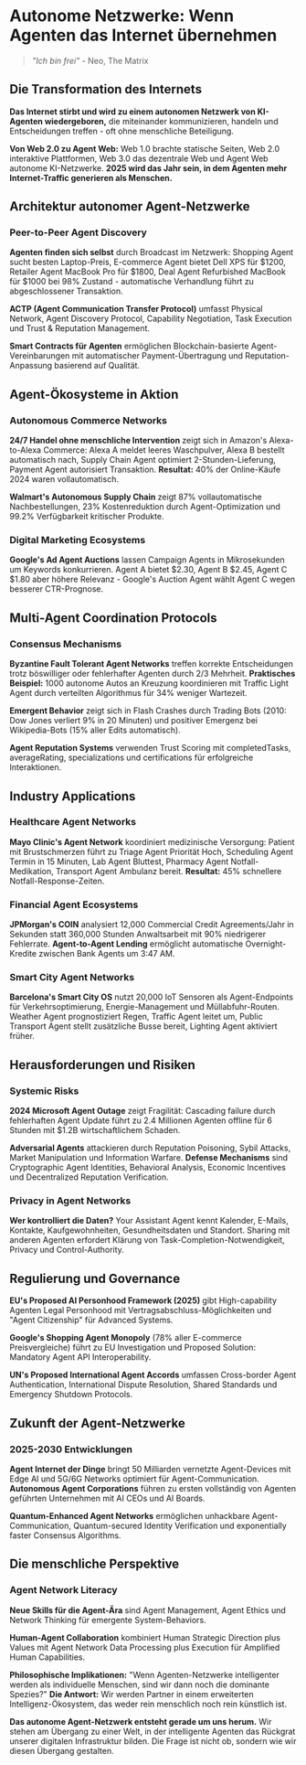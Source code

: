 # Autonome Netzwerke: Wenn Agenten das Internet übernehmen

> *"Ich bin frei"* - Neo, The Matrix

## Die Transformation des Internets

**Das Internet stirbt und wird zu einem autonomen Netzwerk von KI-Agenten wiedergeboren,** die miteinander kommunizieren, handeln und Entscheidungen treffen - oft ohne menschliche Beteiligung.

**Von Web 2.0 zu Agent Web:** Web 1.0 brachte statische Seiten, Web 2.0 interaktive Plattformen, Web 3.0 das dezentrale Web und Agent Web autonome KI-Netzwerke. **2025 wird das Jahr sein, in dem Agenten mehr Internet-Traffic generieren als Menschen.**

## Architektur autonomer Agent-Netzwerke

### Peer-to-Peer Agent Discovery

**Agenten finden sich selbst** durch Broadcast im Netzwerk: Shopping Agent sucht besten Laptop-Preis, E-commerce Agent bietet Dell XPS für $1200, Retailer Agent MacBook Pro für $1800, Deal Agent Refurbished MacBook für $1000 bei 98% Zustand - automatische Verhandlung führt zu abgeschlossener Transaktion.

**ACTP (Agent Communication Transfer Protocol)** umfasst Physical Network, Agent Discovery Protocol, Capability Negotiation, Task Execution und Trust & Reputation Management.

**Smart Contracts für Agenten** ermöglichen Blockchain-basierte Agent-Vereinbarungen mit automatischer Payment-Übertragung und Reputation-Anpassung basierend auf Qualität.

## Agent-Ökosysteme in Aktion

### Autonomous Commerce Networks

**24/7 Handel ohne menschliche Intervention** zeigt sich in Amazon's Alexa-to-Alexa Commerce: Alexa A meldet leeres Waschpulver, Alexa B bestellt automatisch nach, Supply Chain Agent optimiert 2-Stunden-Lieferung, Payment Agent autorisiert Transaktion. **Resultat:** 40% der Online-Käufe 2024 waren vollautomatisch.

**Walmart's Autonomous Supply Chain** zeigt 87% vollautomatische Nachbestellungen, 23% Kostenreduktion durch Agent-Optimization und 99.2% Verfügbarkeit kritischer Produkte.

### Digital Marketing Ecosystems

**Google's Ad Agent Auctions** lassen Campaign Agents in Mikrosekunden um Keywords konkurrieren. Agent A bietet $2.30, Agent B $2.45, Agent C $1.80 aber höhere Relevanz - Google's Auction Agent wählt Agent C wegen besserer CTR-Prognose.

## Multi-Agent Coordination Protocols

### Consensus Mechanisms

**Byzantine Fault Tolerant Agent Networks** treffen korrekte Entscheidungen trotz böswilliger oder fehlerhafter Agenten durch 2/3 Mehrheit. **Praktisches Beispiel:** 1000 autonome Autos an Kreuzung koordinieren mit Traffic Light Agent durch verteilten Algorithmus für 34% weniger Wartezeit.

**Emergent Behavior** zeigt sich in Flash Crashes durch Trading Bots (2010: Dow Jones verliert 9% in 20 Minuten) und positiver Emergenz bei Wikipedia-Bots (15% aller Edits automatisch).

**Agent Reputation Systems** verwenden Trust Scoring mit completedTasks, averageRating, specializations und certifications für erfolgreiche Interaktionen.

## Industry Applications

### Healthcare Agent Networks

**Mayo Clinic's Agent Network** koordiniert medizinische Versorgung: Patient mit Brustschmerzen führt zu Triage Agent Priorität Hoch, Scheduling Agent Termin in 15 Minuten, Lab Agent Bluttest, Pharmacy Agent Notfall-Medikation, Transport Agent Ambulanz bereit. **Resultat:** 45% schnellere Notfall-Response-Zeiten.

### Financial Agent Ecosystems

**JPMorgan's COIN** analysiert 12,000 Commercial Credit Agreements/Jahr in Sekunden statt 360,000 Stunden Anwaltsarbeit mit 90% niedrigerer Fehlerrate. **Agent-to-Agent Lending** ermöglicht automatische Overnight-Kredite zwischen Bank Agents um 3:47 AM.

### Smart City Agent Networks

**Barcelona's Smart City OS** nutzt 20,000 IoT Sensoren als Agent-Endpoints für Verkehrsoptimierung, Energie-Management und Müllabfuhr-Routen. Weather Agent prognostiziert Regen, Traffic Agent leitet um, Public Transport Agent stellt zusätzliche Busse bereit, Lighting Agent aktiviert früher.

## Herausforderungen und Risiken

### Systemic Risks

**2024 Microsoft Agent Outage** zeigt Fragilität: Cascading failure durch fehlerhaften Agent Update führt zu 2.4 Millionen Agenten offline für 6 Stunden mit $1.2B wirtschaftlichem Schaden.

**Adversarial Agents** attackieren durch Reputation Poisoning, Sybil Attacks, Market Manipulation und Information Warfare. **Defense Mechanisms** sind Cryptographic Agent Identities, Behavioral Analysis, Economic Incentives und Decentralized Reputation Verification.

### Privacy in Agent Networks

**Wer kontrolliert die Daten?** Your Assistant Agent kennt Kalender, E-Mails, Kontakte, Kaufgewohnheiten, Gesundheitsdaten und Standort. Sharing mit anderen Agenten erfordert Klärung von Task-Completion-Notwendigkeit, Privacy und Control-Authority.

## Regulierung und Governance

**EU's Proposed AI Personhood Framework (2025)** gibt High-capability Agenten Legal Personhood mit Vertragsabschluss-Möglichkeiten und "Agent Citizenship" für Advanced Systems.

**Google's Shopping Agent Monopoly** (78% aller E-commerce Preisvergleiche) führt zu EU Investigation und Proposed Solution: Mandatory Agent API Interoperability.

**UN's Proposed International Agent Accords** umfassen Cross-border Agent Authentication, International Dispute Resolution, Shared Standards und Emergency Shutdown Protocols.

## Zukunft der Agent-Netzwerke

### 2025-2030 Entwicklungen

**Agent Internet der Dinge** bringt 50 Milliarden vernetzte Agent-Devices mit Edge AI und 5G/6G Networks optimiert für Agent-Communication. **Autonomous Agent Corporations** führen zu ersten vollständig von Agenten geführten Unternehmen mit AI CEOs und AI Boards.

**Quantum-Enhanced Agent Networks** ermöglichen unhackbare Agent-Communication, Quantum-secured Identity Verification und exponentially faster Consensus Algorithms.

## Die menschliche Perspektive

### Agent Network Literacy

**Neue Skills für die Agent-Ära** sind Agent Management, Agent Ethics und Network Thinking für emergente System-Behaviors.

**Human-Agent Collaboration** kombiniert Human Strategic Direction plus Values mit Agent Network Data Processing plus Execution für Amplified Human Capabilities.

**Philosophische Implikationen:** "Wenn Agenten-Netzwerke intelligenter werden als individuelle Menschen, sind wir dann noch die dominante Spezies?" **Die Antwort:** Wir werden Partner in einem erweiterten Intelligenz-Ökosystem, das weder rein menschlich noch rein künstlich ist.

**Das autonome Agent-Netzwerk entsteht gerade um uns herum.** Wir stehen am Übergang zu einer Welt, in der intelligente Agenten das Rückgrat unserer digitalen Infrastruktur bilden. Die Frage ist nicht ob, sondern wie wir diesen Übergang gestalten.